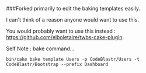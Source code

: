 
###Forked primarily to edit the baking templates easily.  

I can't think of a reason anyone would want to use this. 

You would probably want to use this instead : https://github.com/elboletaire/twbs-cake-plugin.

Self Note : bake command...

```
bin/cake bake template Users -p CodeBlastr/Users -t CodeBlastr/Bootstrap --prefix Dashboard
```
